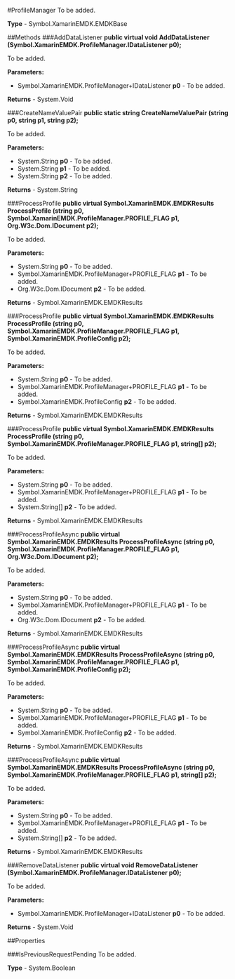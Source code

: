 #ProfileManager
To be added.

**Type** - Symbol.XamarinEMDK.EMDKBase

##Methods
###AddDataListener
**public virtual void AddDataListener (Symbol.XamarinEMDK.ProfileManager.IDataListener p0);**

To be added.

**Parameters:** 

* Symbol.XamarinEMDK.ProfileManager+IDataListener **p0** - To be added.

**Returns** - System.Void

###CreateNameValuePair
**public static string CreateNameValuePair (string p0, string p1, string p2);**

To be added.

**Parameters:** 

* System.String **p0** - To be added.
* System.String **p1** - To be added.
* System.String **p2** - To be added.

**Returns** - System.String

###ProcessProfile
**public virtual Symbol.XamarinEMDK.EMDKResults ProcessProfile (string p0, Symbol.XamarinEMDK.ProfileManager.PROFILE_FLAG p1, Org.W3c.Dom.IDocument p2);**

To be added.

**Parameters:** 

* System.String **p0** - To be added.
* Symbol.XamarinEMDK.ProfileManager+PROFILE_FLAG **p1** - To be added.
* Org.W3c.Dom.IDocument **p2** - To be added.

**Returns** - Symbol.XamarinEMDK.EMDKResults

###ProcessProfile
**public virtual Symbol.XamarinEMDK.EMDKResults ProcessProfile (string p0, Symbol.XamarinEMDK.ProfileManager.PROFILE_FLAG p1, Symbol.XamarinEMDK.ProfileConfig p2);**

To be added.

**Parameters:** 

* System.String **p0** - To be added.
* Symbol.XamarinEMDK.ProfileManager+PROFILE_FLAG **p1** - To be added.
* Symbol.XamarinEMDK.ProfileConfig **p2** - To be added.

**Returns** - Symbol.XamarinEMDK.EMDKResults

###ProcessProfile
**public virtual Symbol.XamarinEMDK.EMDKResults ProcessProfile (string p0, Symbol.XamarinEMDK.ProfileManager.PROFILE_FLAG p1, string[] p2);**

To be added.

**Parameters:** 

* System.String **p0** - To be added.
* Symbol.XamarinEMDK.ProfileManager+PROFILE_FLAG **p1** - To be added.
* System.String[] **p2** - To be added.

**Returns** - Symbol.XamarinEMDK.EMDKResults

###ProcessProfileAsync
**public virtual Symbol.XamarinEMDK.EMDKResults ProcessProfileAsync (string p0, Symbol.XamarinEMDK.ProfileManager.PROFILE_FLAG p1, Org.W3c.Dom.IDocument p2);**

To be added.

**Parameters:** 

* System.String **p0** - To be added.
* Symbol.XamarinEMDK.ProfileManager+PROFILE_FLAG **p1** - To be added.
* Org.W3c.Dom.IDocument **p2** - To be added.

**Returns** - Symbol.XamarinEMDK.EMDKResults

###ProcessProfileAsync
**public virtual Symbol.XamarinEMDK.EMDKResults ProcessProfileAsync (string p0, Symbol.XamarinEMDK.ProfileManager.PROFILE_FLAG p1, Symbol.XamarinEMDK.ProfileConfig p2);**

To be added.

**Parameters:** 

* System.String **p0** - To be added.
* Symbol.XamarinEMDK.ProfileManager+PROFILE_FLAG **p1** - To be added.
* Symbol.XamarinEMDK.ProfileConfig **p2** - To be added.

**Returns** - Symbol.XamarinEMDK.EMDKResults

###ProcessProfileAsync
**public virtual Symbol.XamarinEMDK.EMDKResults ProcessProfileAsync (string p0, Symbol.XamarinEMDK.ProfileManager.PROFILE_FLAG p1, string[] p2);**

To be added.

**Parameters:** 

* System.String **p0** - To be added.
* Symbol.XamarinEMDK.ProfileManager+PROFILE_FLAG **p1** - To be added.
* System.String[] **p2** - To be added.

**Returns** - Symbol.XamarinEMDK.EMDKResults

###RemoveDataListener
**public virtual void RemoveDataListener (Symbol.XamarinEMDK.ProfileManager.IDataListener p0);**

To be added.

**Parameters:** 

* Symbol.XamarinEMDK.ProfileManager+IDataListener **p0** - To be added.

**Returns** - System.Void

##Properties

###IsPreviousRequestPending
To be added.

**Type** - System.Boolean


